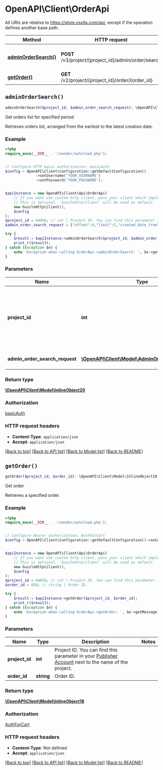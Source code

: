 # OpenAPI\Client\OrderApi

All URIs are relative to https://store.xsolla.com/api, except if the operation defines another base path.

| Method | HTTP request | Description |
| ------------- | ------------- | ------------- |
| [**adminOrderSearch()**](OrderApi.md#adminOrderSearch) | **POST** /v3/project/{project_id}/admin/order/search | Get orders list for specified period |
| [**getOrder()**](OrderApi.md#getOrder) | **GET** /v2/project/{project_id}/order/{order_id} | Get order |


## `adminOrderSearch()`

```php
adminOrderSearch($project_id, $admin_order_search_request): \OpenAPI\Client\Model\InlineObject20
```

Get orders list for specified period

Retrieves orders list, arranged from the earliest to the latest creation date.

### Example

```php
<?php
require_once(__DIR__ . '/vendor/autoload.php');


// Configure HTTP basic authorization: basicAuth
$config = OpenAPI\Client\Configuration::getDefaultConfiguration()
              ->setUsername('YOUR_USERNAME')
              ->setPassword('YOUR_PASSWORD');


$apiInstance = new OpenAPI\Client\Api\OrderApi(
    // If you want use custom http client, pass your client which implements `GuzzleHttp\ClientInterface`.
    // This is optional, `GuzzleHttp\Client` will be used as default.
    new GuzzleHttp\Client(),
    $config
);
$project_id = 44056; // int | Project ID. You can find this parameter in your [Publisher Account](https://publisher.xsolla.com/) next to the name of the project.
$admin_order_search_request = {"offset":0,"limit":5,"created_date_from":"2018-01-07T00:00:00+03:00","created_date_until":"2018-01-09T16:00:00+03:00"}; // \OpenAPI\Client\Model\AdminOrderSearchRequest | Order search parameters

try {
    $result = $apiInstance->adminOrderSearch($project_id, $admin_order_search_request);
    print_r($result);
} catch (Exception $e) {
    echo 'Exception when calling OrderApi->adminOrderSearch: ', $e->getMessage(), PHP_EOL;
}
```

### Parameters

| Name | Type | Description  | Notes |
| ------------- | ------------- | ------------- | ------------- |
| **project_id** | **int**| Project ID. You can find this parameter in your [Publisher Account](https://publisher.xsolla.com/) next to the name of the project. | |
| **admin_order_search_request** | [**\OpenAPI\Client\Model\AdminOrderSearchRequest**](../Model/AdminOrderSearchRequest.md)| Order search parameters | [optional] |

### Return type

[**\OpenAPI\Client\Model\InlineObject20**](../Model/InlineObject20.md)

### Authorization

[basicAuth](../../README.md#basicAuth)

### HTTP request headers

- **Content-Type**: `application/json`
- **Accept**: `application/json`

[[Back to top]](#) [[Back to API list]](../../README.md#endpoints)
[[Back to Model list]](../../README.md#models)
[[Back to README]](../../README.md)

## `getOrder()`

```php
getOrder($project_id, $order_id): \OpenAPI\Client\Model\InlineObject18
```

Get order

Retrieves a specified order.

### Example

```php
<?php
require_once(__DIR__ . '/vendor/autoload.php');


// Configure Bearer authorization: AuthForCart
$config = OpenAPI\Client\Configuration::getDefaultConfiguration()->setAccessToken('YOUR_ACCESS_TOKEN');


$apiInstance = new OpenAPI\Client\Api\OrderApi(
    // If you want use custom http client, pass your client which implements `GuzzleHttp\ClientInterface`.
    // This is optional, `GuzzleHttp\Client` will be used as default.
    new GuzzleHttp\Client(),
    $config
);
$project_id = 44056; // int | Project ID. You can find this parameter in your [Publisher Account](https://publisher.xsolla.com/) next to the name of the project.
$order_id = 656; // string | Order ID.

try {
    $result = $apiInstance->getOrder($project_id, $order_id);
    print_r($result);
} catch (Exception $e) {
    echo 'Exception when calling OrderApi->getOrder: ', $e->getMessage(), PHP_EOL;
}
```

### Parameters

| Name | Type | Description  | Notes |
| ------------- | ------------- | ------------- | ------------- |
| **project_id** | **int**| Project ID. You can find this parameter in your [Publisher Account](https://publisher.xsolla.com/) next to the name of the project. | |
| **order_id** | **string**| Order ID. | |

### Return type

[**\OpenAPI\Client\Model\InlineObject18**](../Model/InlineObject18.md)

### Authorization

[AuthForCart](../../README.md#AuthForCart)

### HTTP request headers

- **Content-Type**: Not defined
- **Accept**: `application/json`

[[Back to top]](#) [[Back to API list]](../../README.md#endpoints)
[[Back to Model list]](../../README.md#models)
[[Back to README]](../../README.md)

